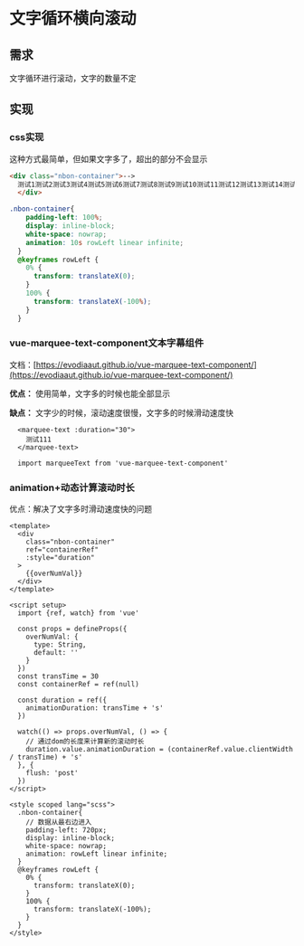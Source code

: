 # 文字循环横向滚动

## 需求

文字循环进行滚动，文字的数量不定

## 实现

### css实现

这种方式最简单，但如果文字多了，超出的部分不会显示

```html
<div class="nbon-container">-->
  测试1测试2测试3测试4测试5测试6测试7测试8测试9测试10测试11测试12测试13测试14测试15
  </div>
```
```css 
.nbon-container{
    padding-left: 100%;
    display: inline-block;
    white-space: nowrap;
    animation: 10s rowLeft linear infinite;
  }
  @keyframes rowLeft {
    0% {
      transform: translateX(0);
    }
    100% {
      transform: translateX(-100%);
    }
  }
```

### vue-marquee-text-component文本字幕组件

文档：[https://evodiaaut.github.io/vue-marquee-text-component/](https://evodiaaut.github.io/vue-marquee-text-component/)

**优点：** 使用简单，文字多的时候也能全部显示

**缺点：** 文字少的时候，滚动速度很慢，文字多的时候滑动速度快

```
  <marquee-text :duration="30">
    测试111
  </marquee-text>
  
  import marqueeText from 'vue-marquee-text-component'
```

### animation+动态计算滚动时长

优点：解决了文字多时滑动速度快的问题

```vue
<template>
  <div
    class="nbon-container"
    ref="containerRef"
    :style="duration"
  >
    {{overNumVal}}
  </div>
</template>

<script setup>
  import {ref, watch} from 'vue'
  
  const props = defineProps({
    overNumVal: {
      type: String,
      default: ''
    }
  })
  const transTime = 30
  const containerRef = ref(null)
  
  const duration = ref({
    animationDuration: transTime + 's'
  })
  
  watch(() => props.overNumVal, () => {
    // 通过dom的长度来计算新的滚动时长
    duration.value.animationDuration = (containerRef.value.clientWidth / transTime) + 's'
  }, {
    flush: 'post'
  })
</script>

<style scoped lang="scss">
  .nbon-container{
    // 数据从最右边进入
    padding-left: 720px;
    display: inline-block;
    white-space: nowrap;
    animation: rowLeft linear infinite;
  }
  @keyframes rowLeft {
    0% {
      transform: translateX(0);
    }
    100% {
      transform: translateX(-100%);
    }
  }
</style>

```
